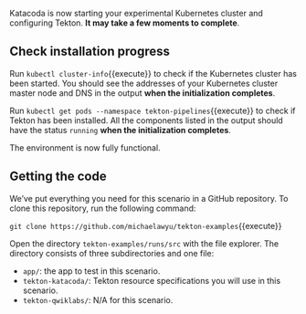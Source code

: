 Katacoda is now starting your experimental Kubernetes cluster and configuring
Tekton. **It may take a few moments to complete**.

## Check installation progress

Run `kubectl cluster-info`{{execute}} to check if the Kubernetes cluster has
been started. You should see the addresses of your Kubernetes cluster master
node and DNS in the output **when the initialization completes**.

Run `kubectl get pods --namespace tekton-pipelines`{{execute}} to check if
Tekton has been installed. All the components listed in the output should
have the status `running` **when the initialization completes**.

The environment is now fully functional.

## Getting the code

We’ve put everything you need for this scenario in a GitHub repository.
To clone this repository, run the following command:

`git clone https://github.com/michaelawyu/tekton-examples`{{execute}}

Open the directory `tekton-examples/runs/src` with the file explorer.
The directory consists of three subdirectories and one file: 

* `app/`: the app to test in this scenario.
* `tekton-katacoda/`: Tekton resource specifications you will use in this scenario.
* `tekton-qwiklabs/`: N/A for this scenario.
